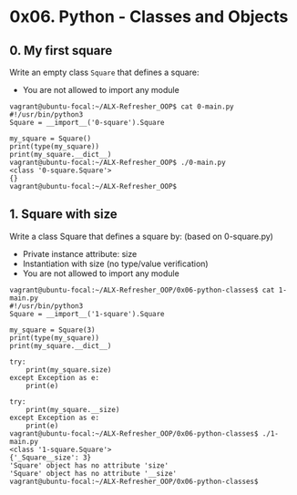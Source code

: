 # 0x06. Python - Classes and Objects

## 0. My first square
Write an empty class `Square` that defines a square:

* You are not allowed to import any module

```Shell
vagrant@ubuntu-focal:~/ALX-Refresher_OOP$ cat 0-main.py
#!/usr/bin/python3
Square = __import__('0-square').Square

my_square = Square()
print(type(my_square))
print(my_square.__dict__)
vagrant@ubuntu-focal:~/ALX-Refresher_OOP$ ./0-main.py
<class '0-square.Square'>
{}
vagrant@ubuntu-focal:~/ALX-Refresher_OOP$
```

## 1. Square with size
Write a class Square that defines a square by: (based on 0-square.py)

* Private instance attribute: size
* Instantiation with size (no type/value verification)
* You are not allowed to import any module

```Shell
vagrant@ubuntu-focal:~/ALX-Refresher_OOP/0x06-python-classes$ cat 1-main.py
#!/usr/bin/python3
Square = __import__('1-square').Square

my_square = Square(3)
print(type(my_square))
print(my_square.__dict__)

try:
    print(my_square.size)
except Exception as e:
    print(e)

try:
    print(my_square.__size)
except Exception as e:
    print(e)
vagrant@ubuntu-focal:~/ALX-Refresher_OOP/0x06-python-classes$ ./1-main.py
<class '1-square.Square'>
{'_Square__size': 3}
'Square' object has no attribute 'size'
'Square' object has no attribute '__size'
vagrant@ubuntu-focal:~/ALX-Refresher_OOP/0x06-python-classes$
```

